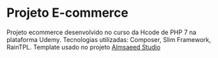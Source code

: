 # Projeto E-commerce
Projeto ecommerce desenvolvido no curso da Hcode de PHP 7 na plataforma Udemy.
Tecnologias utilizadas: Composer, Slim Framework, RainTPL.
Template usado no projeto [Almsaeed Studio](https://almsaeedstudio.com)
